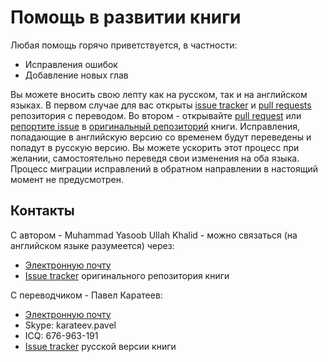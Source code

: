# Помощь в развитии книги

Любая помощь горячо приветствуется, в частности:

 - Исправления ошибок
 - Добавление новых глав

Вы можете вносить свою лепту как на русском, так и на английском языках.
В первом случае для вас открыты [issue tracker][4] и [pull requests][5]
репозитория с переводом. Во втором - открывайте [pull request][1] или
[репортите issue][2] в [оригинальный репозиторий][2] книги. Исправления,
попадающие в английскую версию со временем будут переведены и попадут в
русскую версию. Вы можете ускорить этот процесс при желании, самостоятельно
переведя свои изменения на оба языка. Процесс миграции исправлений в обратном
направлении в настоящий момент не предусмотрен.

## Контакты

С автором - Muhammad Yasoob Ullah Khalid - можно связаться (на английском
языке разумеется) через:

 - [Электронную почту](mailto:yasoob.khld@gmail.com)
 - [Issue tracker][2] оригинального репозитория книги

С переводчиком - Павел Каратеев:

 - [Электронную почту](mailto:karateev.pavel@ya.ru)
 - Skype: karateev.pavel
 - ICQ: 676-963-191
 - [Issue tracker][4] русской версии книги

 [1]: https://github.com/yasoob/intermediatePython/pull/new/master
 [2]: https://github.com/yasoob/intermediatePython/issues/new
 [3]: https://github.com/yasoob/intermediatePython
 [4]: https://github.com/lancelote/interpy-ru/issues/new
 [5]: https://github.com/lancelote/interpy-ru/pull/new/master
